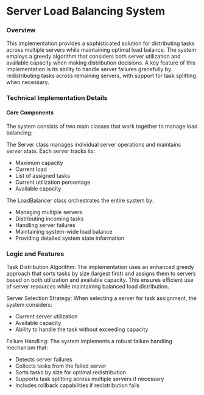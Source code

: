 # Server Load Balancing System

### Overview
This implementation provides a sophisticated solution for distributing tasks across multiple servers while maintaining optimal load balance. The system employs a greedy algorithm that considers both server utilization and available capacity when making distribution decisions. A key feature of this implementation is its ability to handle server failures gracefully by redistributing tasks across remaining servers, with support for task splitting when necessary.

### Technical Implementation Details

#### Core Components
The system consists of two main classes that work together to manage load balancing:

The Server class manages individual server operations and maintains server state. Each server tracks its:
- Maximum capacity
- Current load
- List of assigned tasks
- Current utilization percentage
- Available capacity

The LoadBalancer class orchestrates the entire system by:
- Managing multiple servers
- Distributing incoming tasks
- Handling server failures
- Maintaining system-wide load balance
- Providing detailed system state information

### Logic and Features
Task Distribution Algorithm:
The implementation uses an enhanced greedy approach that sorts tasks by size (largest first) and assigns them to servers based on both utilization and available capacity. This ensures efficient use of server resources while maintaining balanced load distribution.

Server Selection Strategy:
When selecting a server for task assignment, the system considers:
- Current server utilization
- Available capacity
- Ability to handle the task without exceeding capacity

Failure Handling:
The system implements a robust failure handling mechanism that:
- Detects server failures
- Collects tasks from the failed server
- Sorts tasks by size for optimal redistribution
- Supports task splitting across multiple servers if necessary
- Includes rollback capabilities if redistribution fails
